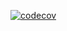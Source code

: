 [![codecov](https://codecov.io/github/kryciuk/project2/graph/badge.svg?token=DTGUOCYD3C)](https://codecov.io/github/kryciuk/project2)
